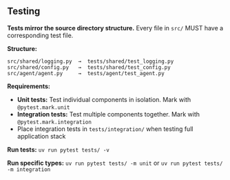 ## Testing

**Tests mirror the source directory structure.** Every file in `src/` MUST have a corresponding test file.

**Structure:**
```
src/shared/logging.py  →  tests/shared/test_logging.py
src/shared/config.py   →  tests/shared/test_config.py
src/agent/agent.py     →  tests/agent/test_agent.py
```

**Requirements:**
- **Unit tests:** Test individual components in isolation. Mark with `@pytest.mark.unit`
- **Integration tests:** Test multiple components together. Mark with `@pytest.mark.integration`
- Place integration tests in `tests/integration/` when testing full application stack

**Run tests:** `uv run pytest tests/ -v`

**Run specific types:** `uv run pytest tests/ -m unit` or `uv run pytest tests/ -m integration`